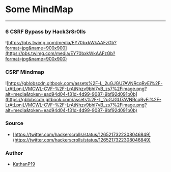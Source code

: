 # Some MindMap

---

### 6 CSRF Bypass by Hack3rSr0lls

![https://pbs.twimg.com/media/EY70bxkWkAAFzGb?format=jpg&name=900x900](https://pbs.twimg.com/media/EY70bxkWkAAFzGb?format=jpg&name=900x900)

### CSRF Mindmap

![https://gblobscdn.gitbook.com/assets%2F-L_2uGJGU7AVNRcqRvEi%2F-LrAtLpniLVMCWL-CVF-%2F-LrAtNhzv9bhi7vB_zs7%2Fimage.png?alt=media&token=ead94d04-f31d-4d99-9087-9bf92d091b0b](https://gblobscdn.gitbook.com/assets%2F-L_2uGJGU7AVNRcqRvEi%2F-LrAtLpniLVMCWL-CVF-%2F-LrAtNhzv9bhi7vB_zs7%2Fimage.png?alt=media&token=ead94d04-f31d-4d99-9087-9bf92d091b0b)

### Source

-   [https://twitter.com/hackerscrolls/status/1265217322308046849](https://twitter.com/hackerscrolls/status/1265217322308046849)

### Author

-   [KathanP19](https://twitter.com/KathanP19)
